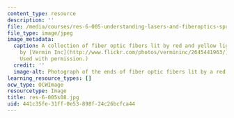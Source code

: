 ```yaml
---
content_type: resource
description: ''
file: /media/courses/res-6-005-understanding-lasers-and-fiberoptics-spring-2008/441c35fe31ff0e53898f24c26bcfca44_res-6-005s08.jpg
file_type: image/jpeg
image_metadata:
  caption: A collection of fiber optic fibers lit by red and yellow light. (Image
    by [Vermin Inc](http://www.flickr.com/photos/vermininc/2645441963/) on Flickr.
    Used with permission.)
  credit: ''
  image-alt: Photograph of the ends of fiber optic fibers lit by a red LED.
learning_resource_types: []
ocw_type: OCWImage
resourcetype: Image
title: res-6-005s08.jpg
uid: 441c35fe-31ff-0e53-898f-24c26bcfca44
---
```

